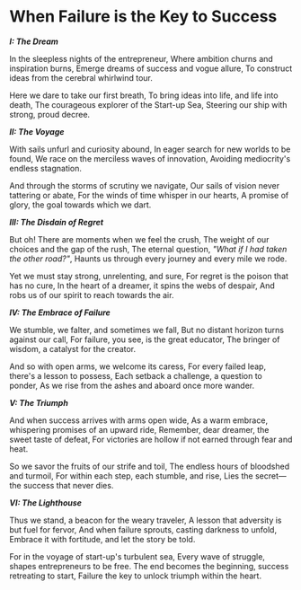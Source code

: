 # When Failure is the Key to Success

_**I: The Dream**_

In the sleepless nights of the entrepreneur,
Where ambition churns and inspiration burns,
Emerge dreams of success and vogue allure,
To construct ideas from the cerebral whirlwind tour.

Here we dare to take our first breath,
To bring ideas into life, and life into death,
The courageous explorer of the Start-up Sea,
Steering our ship with strong, proud decree.

_**II: The Voyage**_

With sails unfurl and curiosity abound,
In eager search for new worlds to be found,
We race on the merciless waves of innovation,
Avoiding mediocrity's endless stagnation.

And through the storms of scrutiny we navigate,
Our sails of vision never tattering or abate,
For the winds of time whisper in our hearts,
A promise of glory, the goal towards which we dart.

_**III: The Disdain of Regret**_

But oh! There are moments when we feel the crush,
The weight of our choices and the gap of the rush,
The eternal question, *"What if I had taken the other road?"*,
Haunts us through every journey and every mile we rode.

Yet we must stay strong, unrelenting, and sure,
For regret is the poison that has no cure,
In the heart of a dreamer, it spins the webs of despair,
And robs us of our spirit to reach towards the air.

_**IV: The Embrace of Failure**_

We stumble, we falter, and sometimes we fall,
But no distant horizon turns against our call,
For failure, you see, is the great educator,
The bringer of wisdom, a catalyst for the creator.

And so with open arms, we welcome its caress,
For every failed leap, there's a lesson to possess,
Each setback a challenge, a question to ponder,
As we rise from the ashes and aboard once more wander.

_**V: The Triumph**_

And when success arrives with arms open wide,
As a warm embrace, whispering promises of an upward ride,
Remember, dear dreamer, the sweet taste of defeat,
For victories are hollow if not earned through fear and heat.

So we savor the fruits of our strife and toil,
The endless hours of bloodshed and turmoil,
For within each step, each stumble, and rise,
Lies the secret—the success that never dies.

_**VI: The Lighthouse**_

Thus we stand, a beacon for the weary traveler,
A lesson that adversity is but fuel for fervor,
And when failure sprouts, casting darkness to unfold,
Embrace it with fortitude, and let the story be told.

For in the voyage of start-up's turbulent sea,
Every wave of struggle, shapes entrepreneurs to be free.
The end becomes the beginning, success retreating to start,
Failure the key to unlock triumph within the heart.